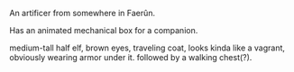 An artificer from somewhere in Faerûn.

Has an animated mechanical box for a companion.

medium-tall half elf, brown eyes, traveling coat, looks kinda like a vagrant, obviously wearing armor under it. followed by a walking chest(?). 